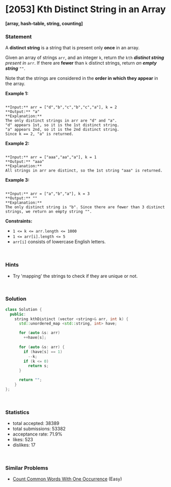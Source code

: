 # [2053] Kth Distinct String in an Array

**[array, hash-table, string, counting]**

### Statement

A **distinct string** is a string that is present only **once** in an array.

Given an array of strings `arr`, and an integer `k`, return *the* `kth` ***distinct string** present in* `arr`. If there are **fewer** than `k` distinct strings, return *an **empty string*** `""`.

Note that the strings are considered in the **order in which they appear** in the array.


**Example 1:**

```

**Input:** arr = ["d","b","c","b","c","a"], k = 2
**Output:** "a"
**Explanation:**
The only distinct strings in arr are "d" and "a".
"d" appears 1st, so it is the 1st distinct string.
"a" appears 2nd, so it is the 2nd distinct string.
Since k == 2, "a" is returned. 

```

**Example 2:**

```

**Input:** arr = ["aaa","aa","a"], k = 1
**Output:** "aaa"
**Explanation:**
All strings in arr are distinct, so the 1st string "aaa" is returned.

```

**Example 3:**

```

**Input:** arr = ["a","b","a"], k = 3
**Output:** ""
**Explanation:**
The only distinct string is "b". Since there are fewer than 3 distinct strings, we return an empty string "".

```

**Constraints:**
* `1 <= k <= arr.length <= 1000`
* `1 <= arr[i].length <= 5`
* `arr[i]` consists of lowercase English letters.


<br>

### Hints

- Try 'mapping' the strings to check if they are unique or not.

<br>

### Solution

```cpp
class Solution {
  public:
    string kthDistinct (vector <string>& arr, int k) {
      std::unordered_map <std::string, int> have;

      for (auto &s: arr)
        ++have[s];
      
      for (auto &s: arr) {
        if (have[s] == 1)
          --k;
        if (k <= 0)
          return s;
      }

      return "";
    }
};
```

<br>

### Statistics

- total accepted: 38389
- total submissions: 53382
- acceptance rate: 71.9%
- likes: 523
- dislikes: 17

<br>

### Similar Problems

- [Count Common Words With One Occurrence](https://leetcode.com/problems/count-common-words-with-one-occurrence) (Easy)

